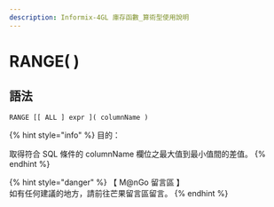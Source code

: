 ```yaml
---
description: Informix-4GL 庫存函數_算術型使用說明
---
```


# RANGE( )

## 語法

```
RANGE [[ ALL ] expr ]( columnName )
```

{% hint style="info" %}
目的：

取得符合 SQL 條件的 columnName 欄位之最大值到最小值間的差值。
{% endhint %}

{% hint style="danger" %}
【 M@nGo 留言區 】\
如有任何建議的地方，請前往芒果留言區留言。
{% endhint %}
